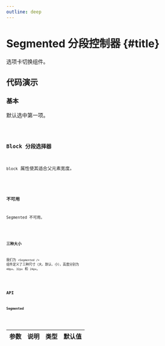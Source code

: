 ```yaml
---
outline: deep
---
```


# Segmented 分段控制器 {#title}

选项卡切换组件。

## 代码演示

### 基本

默认选中第一项。

<Code path="segmented/Base" />

### Block 分段选择器

`block` 属性使其适合父元素宽度。

<Code path="segmented/Block" />

### 不可用

Segmented 不可用。

<Code path="segmented/Disabled" />

### 三种大小

我们为 `<Segmented />` 组件定义了三种尺寸（大、默认、小），高度分别为 `40px`、`32px` 和 `24px`。

<Code path="segmented/Size" />

## API

### Segmented

<div class="vp-table">

| 参数      | 说明 | 类型 | 默认值
| ----------- | ----------- | ----------- | ----------- |

</div>
